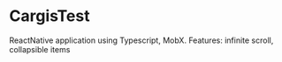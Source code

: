 # CargisTest
ReactNative application using Typescript, MobX. Features: infinite scroll, collapsible items
